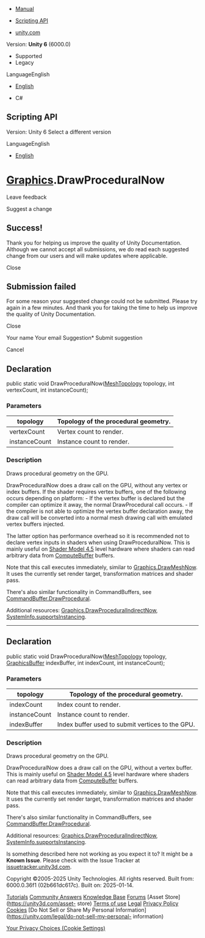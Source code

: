 [ ]()

  * [Manual](../Manual/index.html)
  * [Scripting API](../ScriptReference/index.html)

  * [unity.com](https://unity.com/)

Version: **Unity 6** (6000.0)

  * Supported
  * Legacy

LanguageEnglish

  * [English]()

  * C#

[ ](https://docs.unity3d.com)

## Scripting API

Version: Unity 6 Select a different version

LanguageEnglish

  * [English]()

#  [Graphics](Graphics.html).DrawProceduralNow

Leave feedback

Suggest a change

## Success!

Thank you for helping us improve the quality of Unity Documentation. Although
we cannot accept all submissions, we do read each suggested change from our
users and will make updates where applicable.

Close

## Submission failed

For some reason your suggested change could not be submitted. Please <a>try
again</a> in a few minutes. And thank you for taking the time to help us
improve the quality of Unity Documentation.

Close

Your name Your email Suggestion* Submit suggestion

Cancel

[ ]()

## Declaration

public static void DrawProceduralNow([MeshTopology](MeshTopology.html)
topology, int vertexCount, int instanceCount);

### Parameters

topology | Topology of the procedural geometry.  
---|---  
vertexCount | Vertex count to render.  
instanceCount | Instance count to render.  
  
### Description

Draws procedural geometry on the GPU.

DrawProceduralNow does a draw call on the GPU, without any vertex or index
buffers. If the shader requires vertex buffers, one of the following occurs
depending on platform: \- If the vertex buffer is declared but the compiler
can optimize it away, the normal DrawProcedural call occurs. \- If the
compiler is not able to optimize the vertex buffer declaration away, the draw
call will be converted into a normal mesh drawing call with emulated vertex
buffers injected.  
  
The latter option has performance overhead so it is recommended not to declare
vertex inputs in shaders when using DrawProceduralNow. This is mainly useful
on [Shader Model 4.5](../Manual/SL-ShaderCompileTargets.html) level hardware
where shaders can read arbitrary data from [ComputeBuffer](ComputeBuffer.html)
buffers.  
  
Note that this call executes immediately, similar to
[Graphics.DrawMeshNow](Graphics.DrawMeshNow.html). It uses the currently set
render target, transformation matrices and shader pass.  
  
There's also similar functionality in CommandBuffers, see
[CommandBuffer.DrawProcedural](Rendering.CommandBuffer.DrawProcedural.html).  
  
Additional resources:
[Graphics.DrawProceduralIndirectNow](Graphics.DrawProceduralIndirectNow.html),
[SystemInfo.supportsInstancing](SystemInfo-supportsInstancing.html).

* * *

## Declaration

public static void DrawProceduralNow([MeshTopology](MeshTopology.html)
topology, [GraphicsBuffer](GraphicsBuffer.html) indexBuffer, int indexCount,
int instanceCount);

### Parameters

topology | Topology of the procedural geometry.  
---|---  
indexCount | Index count to render.  
instanceCount | Instance count to render.  
indexBuffer | Index buffer used to submit vertices to the GPU.  
  
### Description

Draws procedural geometry on the GPU.

DrawProceduralNow does a draw call on the GPU, without a vertex buffer. This
is mainly useful on [Shader Model 4.5](../Manual/SL-ShaderCompileTargets.html)
level hardware where shaders can read arbitrary data from
[ComputeBuffer](ComputeBuffer.html) buffers.  
  
Note that this call executes immediately, similar to
[Graphics.DrawMeshNow](Graphics.DrawMeshNow.html). It uses the currently set
render target, transformation matrices and shader pass.  
  
There's also similar functionality in CommandBuffers, see
[CommandBuffer.DrawProcedural](Rendering.CommandBuffer.DrawProcedural.html).  
  
Additional resources:
[Graphics.DrawProceduralIndirectNow](Graphics.DrawProceduralIndirectNow.html),
[SystemInfo.supportsInstancing](SystemInfo-supportsInstancing.html).

Is something described here not working as you expect it to? It might be a
**Known Issue**. Please check with the Issue Tracker at
[issuetracker.unity3d.com](https://issuetracker.unity3d.com).

Copyright ©2005-2025 Unity Technologies. All rights reserved. Built from:
6000.0.36f1 (02b661dc617c). Built on: 2025-01-14.

[Tutorials](https://unity3d.com/learn) [Community
Answers](https://answers.unity3d.com) [Knowledge
Base](https://support.unity3d.com/hc/en-us)
[Forums](https://forum.unity3d.com) [Asset Store](https://unity3d.com/asset-
store) [Terms of use](https://docs.unity3d.com/Manual/TermsOfUse.html)
[Legal](https://unity.com/legal) [Privacy
Policy](https://unity.com/legal/privacy-policy)
[Cookies](https://unity.com/legal/cookie-policy) [Do Not Sell or Share My
Personal Information](https://unity.com/legal/do-not-sell-my-personal-
information)

[Your Privacy Choices (Cookie Settings)](javascript:void\(0\);)

